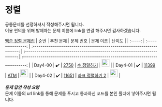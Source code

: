 # 정렬

공통문제를 선정하셔서 작성해주시면 됩니다.<br>
이용 편의를 위해 발제자는 문제 이름에 link를 연결 해주시면 감사하겠습니다.<br>

[백준 정렬 문제집](https://www.acmicpc.net/problemset?sort=ac_desc&algo=97)
|  순번   |     추천 문제      |                                 문제 번호                                 |                                  문제 이름                                   |                                       난이도                                       |
| :-----: | :----------------: | :-----------------------------------------------------------------------: | :--------------------------------------------------------------------------: | :--------------------------------------------------------------------------------: |
| Day4-00 | :heavy_check_mark: | <a href="https://www.acmicpc.net/problem/2750" target="_blank">2750</a> |   <a href="https://www.acmicpc.net/problem/2750" target="_blank">수 정렬하기</a>   | <img height="25px" width="25px" src="https://static.solved.ac/tier_small/4.svg"/>  |
| Day4-01 | :heavy_check_mark: |  <a href="https://www.acmicpc.net/problem/11399" target="_blank">11399</a>  | <a href="https://www.acmicpc.net/problem/11399" target="_blank"> ATM</a> | <img height="25px" width="25px" src="https://static.solved.ac/tier_small/7.svg"/> |
| Day4-02 | :heavy_check_mark: |  <a href="https://www.acmicpc.net/problem/11651" target="_blank">11651</a>  | <a href="https://www.acmicpc.net/problem/11651" target="_blank">좌표 정렬하기 2</a> | <img height="25px" width="25px" src="https://static.solved.ac/tier_small/6.svg"/>  |


**_문제 답안 작성 요령_**<br>
문제 이름의 url link를 통해 문제를 푸시고 통과하신 코드를 본인 폴더에 넣어주시면 됩니다.<br>

